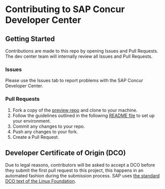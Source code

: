 # Contributing to SAP Concur Developer Center 

## Getting Started

Contributions are made to this repo by opening Issues and Pull Requests. The dev center team will internally review all Issues and Pull Requests.

### Issues

Please use the Issues tab to report problems with the SAP Concur Developer Center.

### Pull Requests

1. Fork a copy of the [preview repo](https://github.com/Preview-Dev-Center/developer.concur.com) and clone to your machine.
2. Follow the guidelines outlined in the following [README file](https://github.com/sap-staging/developer.concur.com/blob/main/README.md) to set up your environment.
3. Commit any changes to your repo.
4. Push any changes to your fork.
5. Create a Pull Request.

## Developer Certificate of Origin (DCO)

Due to legal reasons, contributors will be asked to accept a DCO before they submit the first pull request to this project, this happens in an automated fashion during the submission process. SAP uses [the standard DCO text of the Linux Foundation](https://developercertificate.org/).

